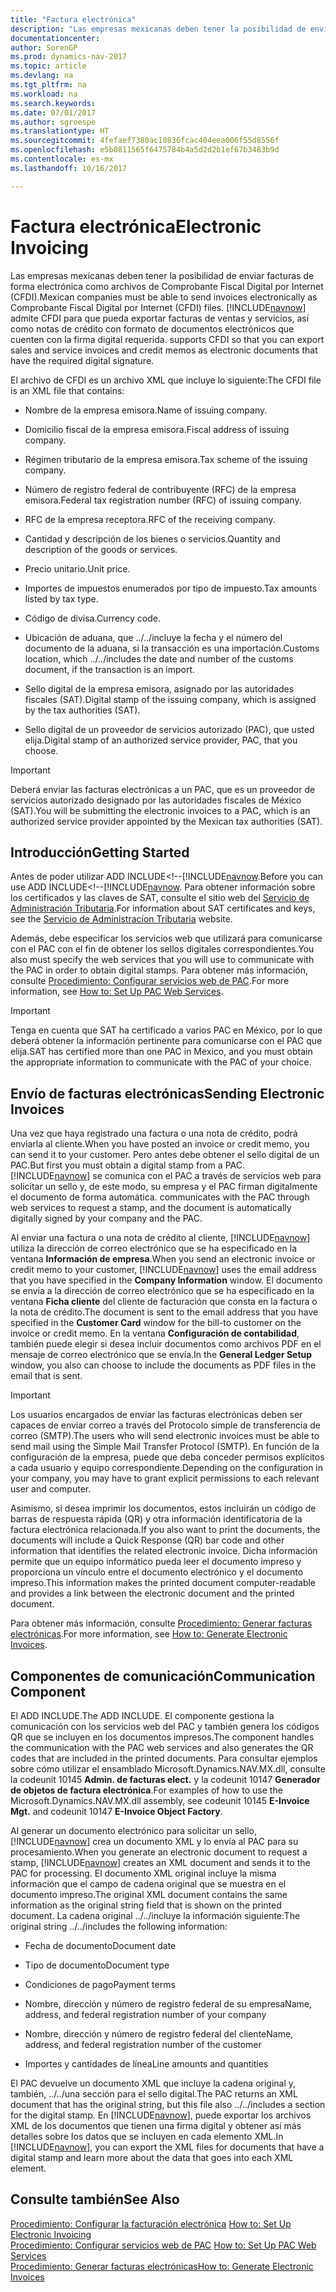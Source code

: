 ```yaml
---
title: "Factura electrónica"
description: "Las empresas mexicanas deben tener la posibilidad de enviar facturas de forma electrónica como archivos de Comprobante Fiscal Digital por Internet (CFDI). [!INCLUDE[navnow](../../includes/navnow_md.md)] admite CFDI para que pueda exportar facturas de ventas y servicios, así como notas de crédito con formato de documentos electrónicos que cuenten con la firma digital requerida."
documentationcenter: 
author: SorenGP
ms.prod: dynamics-nav-2017
ms.topic: article
ms.devlang: na
ms.tgt_pltfrm: na
ms.workload: na
ms.search.keywords: 
ms.date: 07/01/2017
ms.author: sgroespe
ms.translationtype: HT
ms.sourcegitcommit: 4fefaef7380ac10836fcac404eea006f55d8556f
ms.openlocfilehash: e5b0811565f6475784b4a5d2d2b1ef67b3483b9d
ms.contentlocale: es-mx
ms.lasthandoff: 10/16/2017

---
```

# <a name="electronic-invoicing"></a><span data-ttu-id="f6c83-104">Factura electrónica</span><span class="sxs-lookup"><span data-stu-id="f6c83-104">Electronic Invoicing</span></span>
<span data-ttu-id="f6c83-105">Las empresas mexicanas deben tener la posibilidad de enviar facturas de forma electrónica como archivos de Comprobante Fiscal Digital por Internet (CFDI).</span><span class="sxs-lookup"><span data-stu-id="f6c83-105">Mexican companies must be able to send invoices electronically as Comprobante Fiscal Digital por Internet (CFDI) files.</span></span> [!INCLUDE[navnow](../../includes/navnow_md.md)]<span data-ttu-id="f6c83-106"> admite CFDI para que pueda exportar facturas de ventas y servicios, así como notas de crédito con formato de documentos electrónicos que cuenten con la firma digital requerida.</span><span class="sxs-lookup"><span data-stu-id="f6c83-106"> supports CFDI so that you can export sales and service invoices and credit memos as electronic documents that have the required digital signature.</span></span>  
  
 <span data-ttu-id="f6c83-107">El archivo de CFDI es un archivo XML que incluye lo siguiente:</span><span class="sxs-lookup"><span data-stu-id="f6c83-107">The CFDI file is an XML file that contains:</span></span>  
  
-   <span data-ttu-id="f6c83-108">Nombre de la empresa emisora.</span><span class="sxs-lookup"><span data-stu-id="f6c83-108">Name of issuing company.</span></span>  
  
-   <span data-ttu-id="f6c83-109">Domicilio fiscal de la empresa emisora.</span><span class="sxs-lookup"><span data-stu-id="f6c83-109">Fiscal address of issuing company.</span></span>  
  
-   <span data-ttu-id="f6c83-110">Régimen tributario de la empresa emisora.</span><span class="sxs-lookup"><span data-stu-id="f6c83-110">Tax scheme of the issuing company.</span></span>  
  
-   <span data-ttu-id="f6c83-111">Número de registro federal de contribuyente (RFC) de la empresa emisora.</span><span class="sxs-lookup"><span data-stu-id="f6c83-111">Federal tax registration number (RFC) of issuing company.</span></span>  
  
-   <span data-ttu-id="f6c83-112">RFC de la empresa receptora.</span><span class="sxs-lookup"><span data-stu-id="f6c83-112">RFC of the receiving company.</span></span>  
  
-   <span data-ttu-id="f6c83-113">Cantidad y descripción de los bienes o servicios.</span><span class="sxs-lookup"><span data-stu-id="f6c83-113">Quantity and description of the goods or services.</span></span>  
  
-   <span data-ttu-id="f6c83-114">Precio unitario.</span><span class="sxs-lookup"><span data-stu-id="f6c83-114">Unit price.</span></span>  
  
-   <span data-ttu-id="f6c83-115">Importes de impuestos enumerados por tipo de impuesto.</span><span class="sxs-lookup"><span data-stu-id="f6c83-115">Tax amounts listed by tax type.</span></span>  
  
-   <span data-ttu-id="f6c83-116">Código de divisa.</span><span class="sxs-lookup"><span data-stu-id="f6c83-116">Currency code.</span></span>  
  
-   <span data-ttu-id="f6c83-117">Ubicación de aduana, que ../../incluye la fecha y el número del documento de la aduana, si la transacción es una importación.</span><span class="sxs-lookup"><span data-stu-id="f6c83-117">Customs location, which ../../includes the date and number of the customs document, if the transaction is an import.</span></span>  
  
-   <span data-ttu-id="f6c83-118">Sello digital de la empresa emisora, asignado por las autoridades fiscales (SAT).</span><span class="sxs-lookup"><span data-stu-id="f6c83-118">Digital stamp of the issuing company, which is assigned by the tax authorities (SAT).</span></span>  
  
-   <span data-ttu-id="f6c83-119">Sello digital de un proveedor de servicios autorizado (PAC), que usted elija.</span><span class="sxs-lookup"><span data-stu-id="f6c83-119">Digital stamp of an authorized service provider, PAC, that you choose.</span></span>  
  
> [!IMPORTANT]  
>  <span data-ttu-id="f6c83-120">Deberá enviar las facturas electrónicas a un PAC, que es un proveedor de servicios autorizado designado por las autoridades fiscales de México (SAT).</span><span class="sxs-lookup"><span data-stu-id="f6c83-120">You will be submitting the electronic invoices to a PAC, which is an authorized service provider appointed by the Mexican tax authorities (SAT).</span></span>  
  
## <a name="getting-started"></a><span data-ttu-id="f6c83-121">Introducción</span><span class="sxs-lookup"><span data-stu-id="f6c83-121">Getting Started</span></span>  
 <span data-ttu-id="f6c83-122">Antes de poder utilizar ADD INCLUDE<!--[!INCLUDE[navnow](how-to-set-up-electronic-invoicing.md).</span><span class="sxs-lookup"><span data-stu-id="f6c83-122">Before you can use ADD INCLUDE<!--[!INCLUDE[navnow](how-to-set-up-electronic-invoicing.md).</span></span> <span data-ttu-id="f6c83-123">Para obtener información sobre los certificados y las claves de SAT, consulte el sitio web del [Servicio de Administración Tributaria](http://go.microsoft.com/fwlink/?LinkId=242772).</span><span class="sxs-lookup"><span data-stu-id="f6c83-123">For information about SAT certificates and keys, see the [Servicio de Administracíon Tributaria](http://go.microsoft.com/fwlink/?LinkId=242772) website.</span></span>  
  
 <span data-ttu-id="f6c83-124">Además, debe especificar los servicios web que utilizará para comunicarse con el PAC con el fin de obtener los sellos digitales correspondientes.</span><span class="sxs-lookup"><span data-stu-id="f6c83-124">You also must specify the web services that you will use to communicate with the PAC in order to obtain digital stamps.</span></span> <span data-ttu-id="f6c83-125">Para obtener más información, consulte [Procedimiento: Configurar servicios web de PAC](how-to-set-up-pac-web-services.md).</span><span class="sxs-lookup"><span data-stu-id="f6c83-125">For more information, see [How to: Set Up PAC Web Services](how-to-set-up-pac-web-services.md).</span></span>  
  
> [!IMPORTANT]  
>  <span data-ttu-id="f6c83-126">Tenga en cuenta que SAT ha certificado a varios PAC en México, por lo que deberá obtener la información pertinente para comunicarse con el PAC que elija.</span><span class="sxs-lookup"><span data-stu-id="f6c83-126">SAT has certified more than one PAC in Mexico, and you must obtain the appropriate information to communicate with the PAC of your choice.</span></span>  
  
## <a name="sending-electronic-invoices"></a><span data-ttu-id="f6c83-127">Envío de facturas electrónicas</span><span class="sxs-lookup"><span data-stu-id="f6c83-127">Sending Electronic Invoices</span></span>  
 <span data-ttu-id="f6c83-128">Una vez que haya registrado una factura o una nota de crédito, podrá enviarla al cliente.</span><span class="sxs-lookup"><span data-stu-id="f6c83-128">When you have posted an invoice or credit memo, you can send it to your customer.</span></span> <span data-ttu-id="f6c83-129">Pero antes debe obtener el sello digital de un PAC.</span><span class="sxs-lookup"><span data-stu-id="f6c83-129">But first you must obtain a digital stamp from a PAC.</span></span> [!INCLUDE[navnow](../../includes/navnow_md.md)]<span data-ttu-id="f6c83-130"> se comunica con el PAC a través de servicios web para solicitar un sello y, de este modo, su empresa y el PAC firman digitalmente el documento de forma automática.</span><span class="sxs-lookup"><span data-stu-id="f6c83-130"> communicates with the PAC through web services to request a stamp, and the document is automatically digitally signed by your company and the PAC.</span></span>  
  
 <span data-ttu-id="f6c83-131">Al enviar una factura o una nota de crédito al cliente, [!INCLUDE[navnow](../../includes/navnow_md.md)] utiliza la dirección de correo electrónico que se ha especificado en la ventana **Información de empresa**.</span><span class="sxs-lookup"><span data-stu-id="f6c83-131">When you send an electronic invoice or credit memo to your customer, [!INCLUDE[navnow](../../includes/navnow_md.md)] uses the email address that you have specified in the **Company Information** window.</span></span> <span data-ttu-id="f6c83-132">El documento se envía a la dirección de correo electrónico que se ha especificado en la ventana **Ficha cliente** del cliente de facturación que consta en la factura o la nota de crédito.</span><span class="sxs-lookup"><span data-stu-id="f6c83-132">The document is sent to the email address that you have specified in the **Customer Card** window for the bill-to customer on the invoice or credit memo.</span></span> <span data-ttu-id="f6c83-133">En la ventana **Configuración de contabilidad**, también puede elegir si desea incluir documentos como archivos PDF en el mensaje de correo electrónico que se envía.</span><span class="sxs-lookup"><span data-stu-id="f6c83-133">In the **General Ledger Setup** window, you also can choose to include the documents as PDF files in the email that is sent.</span></span>  
  
> [!IMPORTANT]  
>  <span data-ttu-id="f6c83-134">Los usuarios encargados de enviar las facturas electrónicas deben ser capaces de enviar correo a través del Protocolo simple de transferencia de correo (SMTP).</span><span class="sxs-lookup"><span data-stu-id="f6c83-134">The users who will send electronic invoices must be able to send mail using the Simple Mail Transfer Protocol (SMTP).</span></span> <span data-ttu-id="f6c83-135">En función de la configuración de la empresa, puede que deba conceder permisos explícitos a cada usuario y equipo correspondiente.</span><span class="sxs-lookup"><span data-stu-id="f6c83-135">Depending on the configuration in your company, you may have to grant explicit permissions to each relevant user and computer.</span></span>  
  
 <span data-ttu-id="f6c83-136">Asimismo, si desea imprimir los documentos, estos incluirán un código de barras de respuesta rápida (QR) y otra información identificatoria de la factura electrónica relacionada.</span><span class="sxs-lookup"><span data-stu-id="f6c83-136">If you also want to print the documents, the documents will include a Quick Response (QR) bar code and other information that identifies the related electronic invoice.</span></span> <span data-ttu-id="f6c83-137">Dicha información permite que un equipo informático pueda leer el documento impreso y proporciona un vínculo entre el documento electrónico y el documento impreso.</span><span class="sxs-lookup"><span data-stu-id="f6c83-137">This information makes the printed document computer-readable and provides a link between the electronic document and the printed document.</span></span>  
  
 <span data-ttu-id="f6c83-138">Para obtener más información, consulte [Procedimiento: Generar facturas electrónicas](how-to-generate-electronic-invoices.md).</span><span class="sxs-lookup"><span data-stu-id="f6c83-138">For more information, see [How to: Generate Electronic Invoices](how-to-generate-electronic-invoices.md).</span></span>  
  
## <a name="communication-component"></a><span data-ttu-id="f6c83-139">Componentes de comunicación</span><span class="sxs-lookup"><span data-stu-id="f6c83-139">Communication Component</span></span>  
 <span data-ttu-id="f6c83-140">El ADD INCLUDE<!--[!INCLUDE[navnow](../../includes/nav_windows_md.md)]-->.</span><span class="sxs-lookup"><span data-stu-id="f6c83-140">The ADD INCLUDE<!--[!INCLUDE[navnow](../../includes/nav_windows_md.md)]-->.</span></span> <span data-ttu-id="f6c83-141">El componente gestiona la comunicación con los servicios web del PAC y también genera los códigos QR que se incluyen en los documentos impresos.</span><span class="sxs-lookup"><span data-stu-id="f6c83-141">The component handles the communication with the PAC web services and also generates the QR codes that are included in the printed documents.</span></span> <span data-ttu-id="f6c83-142">Para consultar ejemplos sobre cómo utilizar el ensamblado Microsoft.Dynamics.NAV.MX.dll, consulte la codeunit 10145 **Admin. de facturas elect.** y la codeunit 10147 **Generador de objetos de factura electrónica**.</span><span class="sxs-lookup"><span data-stu-id="f6c83-142">For examples of how to use the Microsoft.Dynamics.NAV.MX.dll assembly, see codeunit 10145 **E-Invoice Mgt.** and codeunit 10147 **E-Invoice Object Factory**.</span></span>  
  
 <span data-ttu-id="f6c83-143">Al generar un documento electrónico para solicitar un sello, [!INCLUDE[navnow](../../includes/navnow_md.md)] crea un documento XML y lo envía al PAC para su procesamiento.</span><span class="sxs-lookup"><span data-stu-id="f6c83-143">When you generate an electronic document to request a stamp, [!INCLUDE[navnow](../../includes/navnow_md.md)] creates an XML document and sends it to the PAC for processing.</span></span> <span data-ttu-id="f6c83-144">El documento XML original incluye la misma información que el campo de cadena original que se muestra en el documento impreso.</span><span class="sxs-lookup"><span data-stu-id="f6c83-144">The original XML document contains the same information as the original string field that is shown on the printed document.</span></span> <span data-ttu-id="f6c83-145">La cadena original ../../incluye la información siguiente:</span><span class="sxs-lookup"><span data-stu-id="f6c83-145">The original string ../../includes the following information:</span></span>  
  
-   <span data-ttu-id="f6c83-146">Fecha de documento</span><span class="sxs-lookup"><span data-stu-id="f6c83-146">Document date</span></span>  
  
-   <span data-ttu-id="f6c83-147">Tipo de documento</span><span class="sxs-lookup"><span data-stu-id="f6c83-147">Document type</span></span>  
  
-   <span data-ttu-id="f6c83-148">Condiciones de pago</span><span class="sxs-lookup"><span data-stu-id="f6c83-148">Payment terms</span></span>  
  
-   <span data-ttu-id="f6c83-149">Nombre, dirección y número de registro federal de su empresa</span><span class="sxs-lookup"><span data-stu-id="f6c83-149">Name, address, and federal registration number of your company</span></span>  
  
-   <span data-ttu-id="f6c83-150">Nombre, dirección y número de registro federal del cliente</span><span class="sxs-lookup"><span data-stu-id="f6c83-150">Name, address, and federal registration number of the customer</span></span>  
  
-   <span data-ttu-id="f6c83-151">Importes y cantidades de línea</span><span class="sxs-lookup"><span data-stu-id="f6c83-151">Line amounts and quantities</span></span>  
  
 <span data-ttu-id="f6c83-152">El PAC devuelve un documento XML que incluye la cadena original y, también, ../../una sección para el sello digital.</span><span class="sxs-lookup"><span data-stu-id="f6c83-152">The PAC returns an XML document that has the original string, but this file also ../../includes a section for the digital stamp.</span></span> <span data-ttu-id="f6c83-153">En [!INCLUDE[navnow](../../includes/navnow_md.md)], puede exportar los archivos XML de los documentos que tienen una firma digital y obtener así más detalles sobre los datos que se incluyen en cada elemento XML.</span><span class="sxs-lookup"><span data-stu-id="f6c83-153">In [!INCLUDE[navnow](../../includes/navnow_md.md)], you can export the XML files for documents that have a digital stamp and learn more about the data that goes into each XML element.</span></span>  
  
## <a name="see-also"></a><span data-ttu-id="f6c83-154">Consulte también</span><span class="sxs-lookup"><span data-stu-id="f6c83-154">See Also</span></span>  
 <span data-ttu-id="f6c83-155">[Procedimiento: Configurar la facturación electrónica](how-to-set-up-electronic-invoicing.md) </span><span class="sxs-lookup"><span data-stu-id="f6c83-155">[How to: Set Up Electronic Invoicing](how-to-set-up-electronic-invoicing.md) </span></span>  
 <span data-ttu-id="f6c83-156">[Procedimiento: Configurar servicios web de PAC](how-to-set-up-pac-web-services.md) </span><span class="sxs-lookup"><span data-stu-id="f6c83-156">[How to: Set Up PAC Web Services](how-to-set-up-pac-web-services.md) </span></span>  
 [<span data-ttu-id="f6c83-157">Procedimiento: Generar facturas electrónicas</span><span class="sxs-lookup"><span data-stu-id="f6c83-157">How to: Generate Electronic Invoices</span></span>](how-to-generate-electronic-invoices.md)
